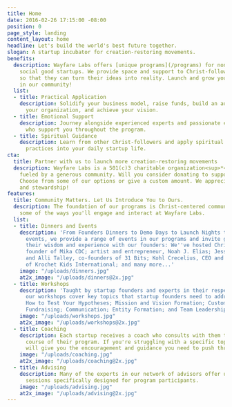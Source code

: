 ```yaml
---
title: Home
date: 2016-02-26 17:15:00 -08:00
position: 0
page_style: landing
content_layout: home
headline: Let's build the world's best future together.
slogan: A startup incubator for creation-restoring movements.
benefits:
  description: Wayfare Labs offers [unique programs](/programs) for nonprofit and
    social good startups. We provide space and support to Christ-following founders
    so that they can turn their ideas into reality. Launch and grow your organization
    in our community!
  list:
  - title: Practical Application
    description: Solidify your business model, raise funds, build an audience, grow
      your organization, and achieve your vision.
  - title: Emotional Support
    description: Journey alongside experienced experts and passionate entrepreneurs
      who support you throughout the program.
  - title: Spiritual Guidance
    description: Learn from other Christ-followers and apply spiritual insights and
      practices into your daily startup life.
cta:
  title: Partner with us to launch more creation-restoring movements
  description: Wayfare Labs is a 501(c)3 charitable organization<sup>*</sup>. We are
    fueled by a generous community. Will you consider donating to support our work?
    Choose from some of our options or give a custom amount. We appreciate your generosity
    and stewardship!
features:
  title: Community Matters. Let Us Introduce You to Ours.
  description: The foundation of our programs is Christ-centered community. Here are
    some of the ways you'll engage and interact at Wayfare Labs.
  list:
  - title: Dinners and Events
    description: 'From Founders Dinners to Demo Days to Launch Nights to networking
      events, we provide a range of events in our programs and invite guests to share
      their wisdom and experience with our founders: We''ve hosted Christine Nolf,
      founder of Mika CDC; artist and entrepreneur, Noah J. Elias; Jessie Simonson
      and Alli Talley, co-founders of 31 Bits; Kohl Crecelius, CEO and co-founder
      of Krochet Kids International; and many more...'
    image: "/uploads/dinners.jpg"
    at2x_image: "/uploads/dinners@2x.jpg"
  - title: Workshops
    description: 'Taught by startup founders and experts in their respective fields,
      our workshops cover key topics that startup founders need to address, like:
      How to Test Your Hypotheses; Mission and Vision Formation; Customer Development;
      Fundraising; Communication; Entity Formation; and Team Leadership.'
    image: "/uploads/workshops.jpg"
    at2x_image: "/uploads/workshops@2x.jpg"
  - title: Coaching
    description: Each startup receives a coach who consults with them throughout the
      course of their program. If you're struggling with a specific topic, these coaches
      will give you the encouragement and guidance you need to push through it.
    image: "/uploads/coaching.jpg"
    at2x_image: "/uploads/coaching@2x.jpg"
  - title: Advising
    description: Many of the experts in our network of advisors offer unique advising
      sessions specifically designed for program participants.
    image: "/uploads/advising.jpg"
    at2x_image: "/uploads/advising@2x.jpg"
---
```


